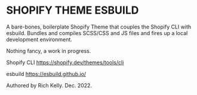 # SHOPIFY THEME ESBUILD

A bare-bones, boilerplate Shopify Theme that couples the Shopify CLI with esbuild. Bundles and compiles SCSS/CSS and JS files and fires up a local development environment.

Nothing fancy, a work in progress.

Shopify CLI
https://shopify.dev/themes/tools/cli

esbuild
https://esbuild.github.io/

Authored by Rich Kelly.
Dec. 2022.